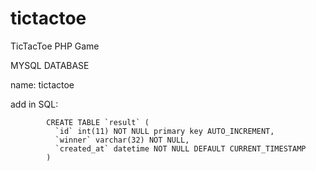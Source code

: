 # tictactoe
TicTacToe PHP Game 

MYSQL DATABASE

name: tictactoe

add in SQL:

            CREATE TABLE `result` (
              `id` int(11) NOT NULL primary key AUTO_INCREMENT,
              `winner` varchar(32) NOT NULL,
              `created_at` datetime NOT NULL DEFAULT CURRENT_TIMESTAMP
            )

